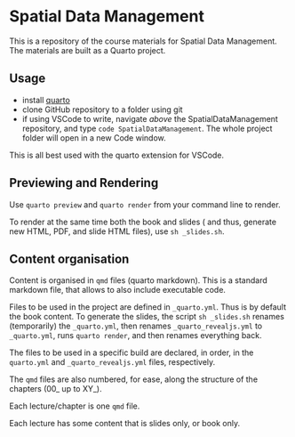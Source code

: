 # Spatial Data Management

This is a repository of the course materials for Spatial Data Management. The materials are built as a Quarto project.

## Usage

- install [quarto](quarto.org)
- clone GitHub repository to a folder using git
- if using VSCode to write, navigate *above* the SpatialDataManagement repository, and type `code SpatialDataManagement`. The whole project folder will open in a new Code window.

This is all best used with the quarto extension for VSCode.

## Previewing and Rendering

Use `quarto preview` and `quarto render` from your command line to render.

To render at the same time both the book and slides ( and thus, generate new HTML, PDF, and slide HTML files), use `sh _slides.sh`.

## Content organisation

Content is organised in `qmd` files (quarto markdown). This is a standard markdown file, that allows to also include executable code.

Files to be used in the project are defined in `_quarto.yml`. Thus is by default the book content. To generate the slides, the script `sh _slides.sh` renames (temporarily) the `_quarto.yml`, then renames `_quarto_revealjs.yml` to `_quarto.yml`, runs `quarto render`, and then renames everything back.

The files to be used in a specific build are declared, in order, in the `quarto.yml` and `_quarto_revealjs.yml` files, respectively. 

The `qmd` files are also numbered, for ease, along the structure of the chapters (00_ up to XY_).

Each lecture/chapter is one `qmd` file.

Each lecture has some content that is slides only, or book only.



